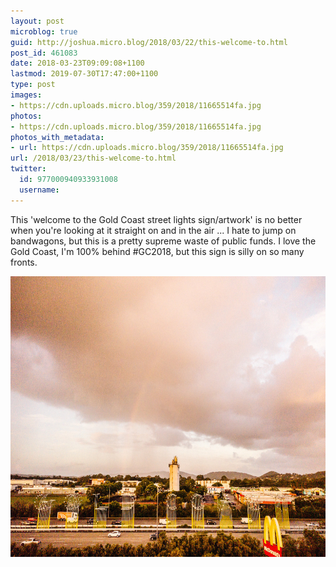 ```yaml
---
layout: post
microblog: true
guid: http://joshua.micro.blog/2018/03/22/this-welcome-to.html
post_id: 461083
date: 2018-03-23T09:09:08+1100
lastmod: 2019-07-30T17:47:00+1100
type: post
images:
- https://cdn.uploads.micro.blog/359/2018/11665514fa.jpg
photos:
- https://cdn.uploads.micro.blog/359/2018/11665514fa.jpg
photos_with_metadata:
- url: https://cdn.uploads.micro.blog/359/2018/11665514fa.jpg
url: /2018/03/23/this-welcome-to.html
twitter:
  id: 977000940933931008
  username: 
---
```

This 'welcome to the Gold Coast street lights sign/artwork' is no better when you're looking at it straight on and in the air ... I hate to jump on bandwagons, but this is a pretty supreme waste of public funds. I love the Gold Coast, I'm 100% behind #GC2018, but this sign is silly on so many fronts.

<img src="uploads/2018/11665514fa.jpg" width="600" height="449" />
